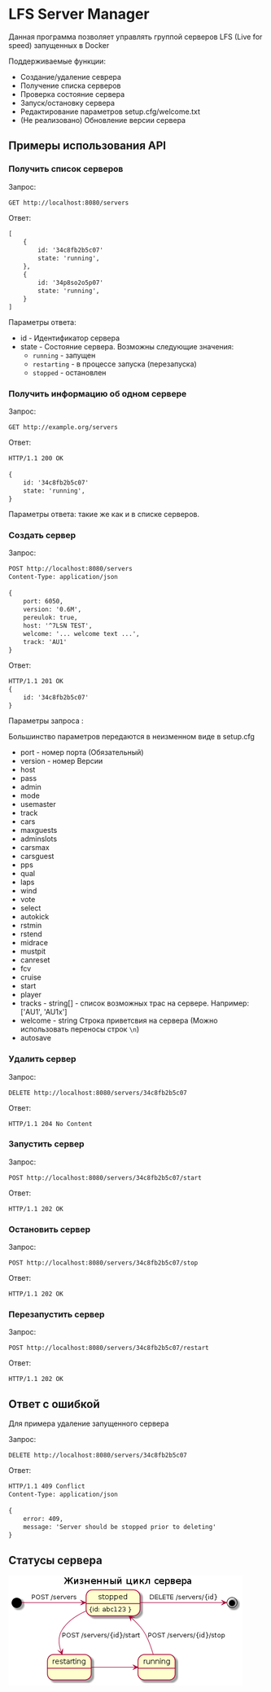 # LFS Server Manager

Данная программа позволяет управлять группой серверов LFS (Live for speed)
запущенных в Docker

Поддерживаемые функции:
 * Создание/удаление севрера
 * Получение списка серверов
 * Проверка состояние сервера
 * Запуск/остановку сервера
 * Редактирование параметров setup.cfg/welcome.txt
 * (Не реализовано) Обновление версии сервера

## Примеры использования API

### Получить список серверов

Запрос:

    GET http://localhost:8080/servers

Ответ:

    [
        {
            id: '34c8fb2b5c07'
            state: 'running',
        },
        {
            id: '34p8so2o5p07'
            state: 'running',
        }
    ]
    
    
Параметры ответа:

 * id - Идентификатор сервера
 * state - Состояние сервера. Возможны следующие значения:
    * `running` - запущен
    * `restarting` - в процессе запуска (перезапуска)
    * `stopped` - остановлен

### Получить информацию об одном сервере

Запрос:

    GET http://example.org/servers

Ответ:

    HTTP/1.1 200 OK

    {
        id: '34c8fb2b5c07'
        state: 'running',
    }

Параметры ответа: такие же как и в списке серверов.

### Создать сервер

Запрос:

    POST http://localhost:8080/servers
    Content-Type: application/json

    {
        port: 6050,
        version: '0.6M',
        pereulok: true,
        host: '^7LSN TEST',
        welcome: '... welcome text ...',
        track: 'AU1'
    }

Ответ:

    HTTP/1.1 201 OK
    {
        id: '34c8fb2b5c07'
    }


Параметры запроса :

Большинство параметров передаются в неизменном виде в setup.cfg

 * port - номер порта (Обязательный)
 * version - номер Версии
 * host
 * pass
 * admin
 * mode
 * usemaster
 * track
 * cars
 * maxguests
 * adminslots
 * carsmax
 * carsguest
 * pps
 * qual
 * laps
 * wind
 * vote
 * select
 * autokick
 * rstmin
 * rstend
 * midrace
 * mustpit
 * canreset
 * fcv
 * cruise
 * start
 * player
 * tracks - string[] - список возможных трас на сервере. Например:  ['AU1', 'AU1x']
 * welcome - string Строка приветсвия на сервера (Можно использовать переносы строк `\n`)
 * autosave

### Удалить сервер

Запрос:

    DELETE http://localhost:8080/servers/34c8fb2b5c07

Ответ:

    HTTP/1.1 204 No Content

### Запустить сервер

Запрос:

    POST http://localhost:8080/servers/34c8fb2b5c07/start

Ответ:

    HTTP/1.1 202 OK

### Остановить сервер

Запрос:

    POST http://localhost:8080/servers/34c8fb2b5c07/stop

Ответ:

    HTTP/1.1 202 OK

### Перезапустить сервер

Запрос:

    POST http://localhost:8080/servers/34c8fb2b5c07/restart

Ответ:

    HTTP/1.1 202 OK

## Ответ с ошибкой

Для примера удаление запущенного сервера

Запрос:

    DELETE http://localhost:8080/servers/34c8fb2b5c07

Ответ:

    HTTP/1.1 409 Conflict
    Content-Type: application/json

    {
        error: 409,
        message: 'Server should be stopped prior to deleting'
    }


## Статусы сервера

![Жизненый цикл сервера](docs/img/state.png)
